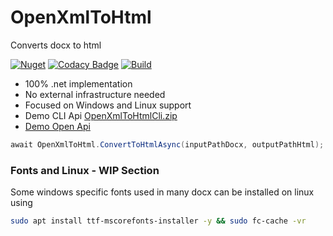 # OpenXmlToHtml

Converts docx to html

[![Nuget](https://img.shields.io/nuget/v/OpenXmlToHtml.svg)](https://www.nuget.org/packages/OpenXmlToHtml/) [![Codacy Badge](https://app.codacy.com/project/badge/Grade/7ba69957e12f4348a25e14e7db124cd6)](https://www.codacy.com/gh/Codeuctivity/OpenXmlToHtml/dashboard?utm_source=github.com&utm_medium=referral&utm_content=Codeuctivity/OpenXmlToHtml&utm_campaign=Badge_Grade) [![Build](https://github.com/Codeuctivity/OpenXmlToHtml/actions/workflows/dotnet.yml/badge.svg)](https://github.com/Codeuctivity/OpenXmlToHtml/actions/workflows/dotnet.yml)

- 100% .net implementation
- No external infrastructure needed
- Focused on Windows and Linux support
- Demo CLI Api [OpenXmlToHtmlCli.zip](https://github.com/Codeuctivity/OpenXmlToHtml/releases)
- [Demo Open Api](http://openxmlconverter.azurewebsites.net/index.html)

```c#
await OpenXmlToHtml.ConvertToHtmlAsync(inputPathDocx, outputPathHtml);
```

### Fonts and Linux - WIP Section

Some windows specific fonts used in many docx can be installed on linux using

```bash
sudo apt install ttf-mscorefonts-installer -y && sudo fc-cache -vr
```
